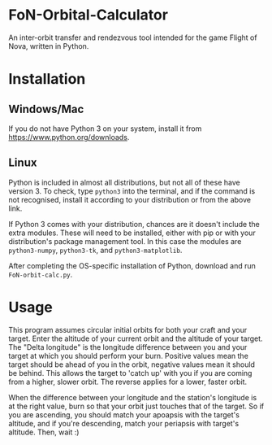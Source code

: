 # FoN-Orbital-Calculator
An inter-orbit transfer and rendezvous tool intended for the game Flight of Nova, written in Python.

# Installation

## Windows/Mac
If you do not have Python 3 on your system, install it from https://www.python.org/downloads.

## Linux
Python is included in almost all distributions, but not all of these have version 3. To check, type `python3` into the terminal, and if the command is not recognised, install it according to your distribution or from the above link.

If Python 3 comes with your distribution, chances are it doesn't include the extra modules. These will need to be installed, either with pip or with your distribution's package management tool. In this case the modules are `python3-numpy`, `python3-tk`, and `python3-matplotlib`.

After completing the OS-specific installation of Python, download and run `FoN-orbit-calc.py`.

# Usage
This program assumes circular initial orbits for both your craft and your target.
Enter the altitude of your current orbit and the altitude of your target. The "Delta longitude" is the longitude difference between you and your target at which you should perform your burn. Positive values mean the target should be ahead of you in the orbit, negative values mean it should be behind. This allows the target to 'catch up' with you if you are coming from a higher, slower orbit. The reverse applies for a lower, faster orbit.

When the difference between your longitude and the station's longitude is at the right value, burn so that your orbit just touches that of the target. So if you are ascending, you should match your apoapsis with the target's altitude, and if you're descending, match your periapsis with target's altitude. Then, wait :)
